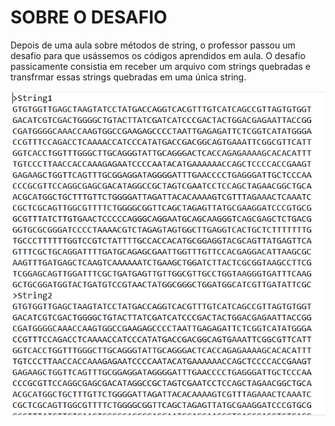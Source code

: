 # SOBRE O DESAFIO

Depois de uma aula sobre métodos de string, o professor passou um desafio para que usássemos os códigos aprendidos em aula.
O desafio passicamente consistia em receber um arquivo com strings quebradas e transfrmar essas strings quebradas em uma única string.

![Arquivo de entrada](./.github/originalFile.png "Arquivo de entrada.")
